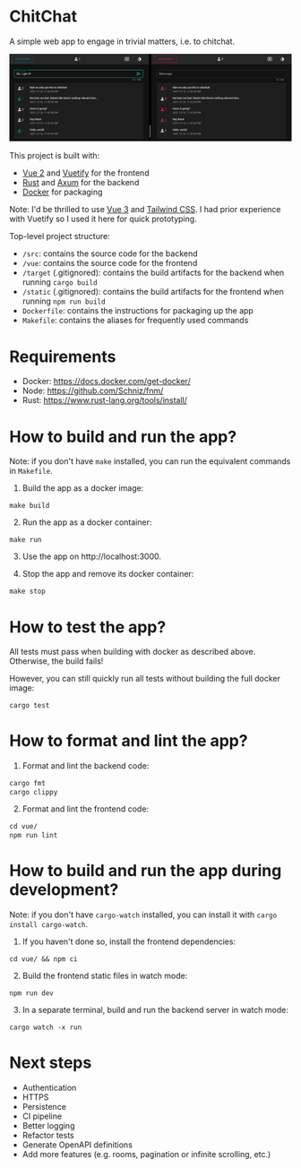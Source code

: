 # ChitChat

A simple web app to engage in trivial matters, i.e. to chitchat.

![screenshot](screenshot.png)

This project is built with:
- [Vue 2][1] and [Vuetify][2] for the frontend
- [Rust][3] and [Axum][4] for the backend
- [Docker][5] for packaging

Note: I'd be thrilled to use [Vue 3][6] and [Tailwind CSS][7].
I had prior experience with Vuetify so I used it here for quick prototyping.

[1]: https://vuejs.org/
[2]: https://vuetifyjs.com/en/
[3]: https://www.rust-lang.org/
[4]: https://github.com/tokio-rs/axum/
[5]: https://www.docker.com/
[6]: https://v3.vuejs.org/
[7]: https://tailwindcss.com/
[8]: https://tailwindui.com/

Top-level project structure:
- `/src`: contains the source code for the backend
- `/vue`: contains the source code for the frontend
- `/target` (.gitignored): contains the build artifacts for the backend when running `cargo build`
- `/static` (.gitignored): contains the build artifacts for the frontend when running `npm run build`
- `Dockerfile`: contains the instructions for packaging up the app
- `Makefile`: contains the aliases for frequently used commands

# Requirements

- Docker: https://docs.docker.com/get-docker/
- Node: https://github.com/Schniz/fnm/
- Rust: https://www.rust-lang.org/tools/install/

# How to build and run the app?

Note: if you don't have `make` installed, you can run the equivalent commands in `Makefile`.

1. Build the app as a docker image:
```
make build
```

2. Run the app as a docker container:
```
make run
```

3. Use the app on http://localhost:3000.

4. Stop the app and remove its docker container:
```
make stop
```

# How to test the app?

All tests must pass when building with docker as described above.
Otherwise, the build fails!

However, you can still quickly run all tests without building the full docker image:
```
cargo test
```

# How to format and lint the app?

1. Format and lint the backend code:
```
cargo fmt
cargo clippy
```

2. Format and lint the frontend code:
```
cd vue/
npm run lint
```

# How to build and run the app during development?

Note: if you don't have `cargo-watch` installed, you can install it with `cargo install cargo-watch`.

1. If you haven't done so, install the frontend dependencies:
```
cd vue/ && npm ci
```

2. Build the frontend static files in watch mode:
```
npm run dev
```

3. In a separate terminal, build and run the backend server in watch mode:
```
cargo watch -x run
```

# Next steps

- Authentication
- HTTPS
- Persistence
- CI pipeline
- Better logging
- Refactor tests
- Generate OpenAPI definitions
- Add more features (e.g. rooms, pagination or infinite scrolling, etc.)
